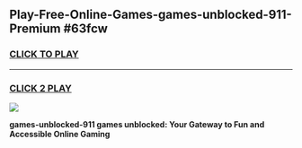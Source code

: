 
## Play-Free-Online-Games-games-unblocked-911-Premium #63fcw
<h3>
<a href="https://premium.freeplayer.one?title=games-unblocked-911&ref=8M">CLICK TO PLAY</a></h3>
<hr>

<h3>
<a href="https://premium.freeplayer.one?title=games-unblocked-911&ref=8M">CLICK 2 PLAY</a>
  
</h3>

<a href="https://premium.freeplayer.one?title=games-unblocked-911&ref=8M"><img src="https://clearcache.store/games.png"></a>


**games-unblocked-911 games unblocked: Your Gateway to Fun and Accessible Online Gaming**

